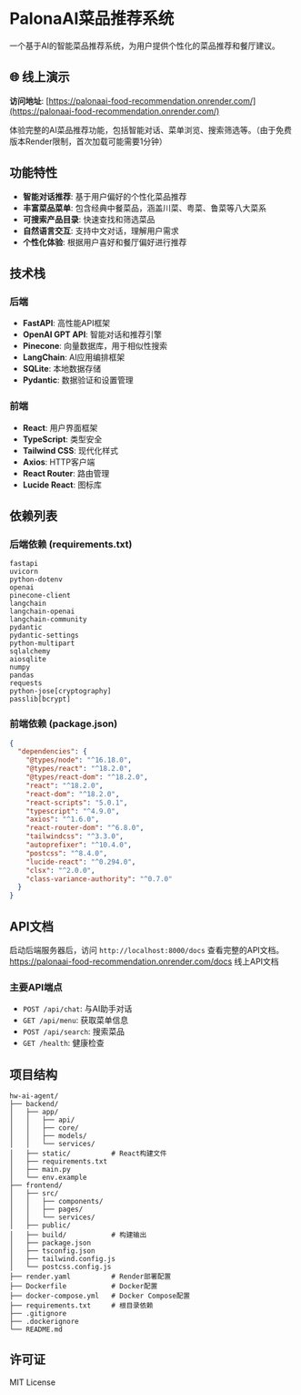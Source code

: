 # PalonaAI菜品推荐系统

一个基于AI的智能菜品推荐系统，为用户提供个性化的菜品推荐和餐厅建议。

## 🌐 线上演示

**访问地址**: [https://palonaai-food-recommendation.onrender.com/](https://palonaai-food-recommendation.onrender.com/)

体验完整的AI菜品推荐功能，包括智能对话、菜单浏览、搜索筛选等。（由于免费版本Render限制，首次加载可能需要1分钟）

## 功能特性

-  **智能对话推荐**: 基于用户偏好的个性化菜品推荐
-  **丰富菜品菜单**: 包含经典中餐菜品，涵盖川菜、粤菜、鲁菜等八大菜系
-  **可搜索产品目录**: 快速查找和筛选菜品
-  **自然语言交互**: 支持中文对话，理解用户需求
-  **个性化体验**: 根据用户喜好和餐厅偏好进行推荐

## 技术栈

### 后端
- **FastAPI**: 高性能API框架
- **OpenAI GPT API**: 智能对话和推荐引擎
- **Pinecone**: 向量数据库，用于相似性搜索
- **LangChain**: AI应用编排框架
- **SQLite**: 本地数据存储
- **Pydantic**: 数据验证和设置管理

### 前端
- **React**: 用户界面框架
- **TypeScript**: 类型安全
- **Tailwind CSS**: 现代化样式
- **Axios**: HTTP客户端
- **React Router**: 路由管理
- **Lucide React**: 图标库

## 依赖列表

### 后端依赖 (requirements.txt)
```
fastapi
uvicorn
python-dotenv
openai
pinecone-client
langchain
langchain-openai
langchain-community
pydantic
pydantic-settings
python-multipart
sqlalchemy
aiosqlite
numpy
pandas
requests
python-jose[cryptography]
passlib[bcrypt]
```

### 前端依赖 (package.json)
```json
{
  "dependencies": {
    "@types/node": "^16.18.0",
    "@types/react": "^18.2.0",
    "@types/react-dom": "^18.2.0",
    "react": "^18.2.0",
    "react-dom": "^18.2.0",
    "react-scripts": "5.0.1",
    "typescript": "^4.9.0",
    "axios": "^1.6.0",
    "react-router-dom": "^6.8.0",
    "tailwindcss": "^3.3.0",
    "autoprefixer": "^10.4.0",
    "postcss": "^8.4.0",
    "lucide-react": "^0.294.0",
    "clsx": "^2.0.0",
    "class-variance-authority": "^0.7.0"
  }
}
```


## API文档

启动后端服务器后，访问 `http://localhost:8000/docs` 查看完整的API文档。
https://palonaai-food-recommendation.onrender.com/docs 线上API文档

### 主要API端点

- `POST /api/chat`: 与AI助手对话
- `GET /api/menu`: 获取菜单信息
- `POST /api/search`: 搜索菜品
- `GET /health`: 健康检查

## 项目结构

```
hw-ai-agent/
├── backend/
│   ├── app/
│   │   ├── api/
│   │   ├── core/
│   │   ├── models/
│   │   └── services/
│   ├── static/          # React构建文件
│   ├── requirements.txt
│   ├── main.py
│   └── env.example
├── frontend/
│   ├── src/
│   │   ├── components/
│   │   ├── pages/
│   │   └── services/
│   ├── public/
│   ├── build/           # 构建输出
│   ├── package.json
│   ├── tsconfig.json
│   ├── tailwind.config.js
│   └── postcss.config.js
├── render.yaml          # Render部署配置
├── Dockerfile           # Docker配置
├── docker-compose.yml   # Docker Compose配置
├── requirements.txt     # 根目录依赖
├── .gitignore
├── .dockerignore
└── README.md
```

## 许可证

MIT License 